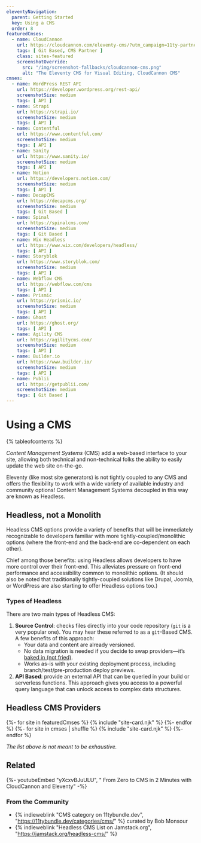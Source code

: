 ```yaml
---
eleventyNavigation:
  parent: Getting Started
  key: Using a CMS
  order: 8
featuredCmses:
  - name: CloudCannon
    url: https://cloudcannon.com/eleventy-cms/?utm_campaign=11ty-partner&utm_source=official-sponsor
    tags: [ Git Based, CMS Partner ]
    class: sites-featured
    screenshotOverride:
      src: "/img/screenshot-fallbacks/cloudcannon-cms.png"
      alt: "The Eleventy CMS for Visual Editing, CloudCannon CMS"
cmses:
  - name: WordPress REST API
    url: https://developer.wordpress.org/rest-api/
    screenshotSize: medium
    tags: [ API ]
  - name: Strapi
    url: https://strapi.io/
    screenshotSize: medium
    tags: [ API ]
  - name: Contentful
    url: https://www.contentful.com/
    screenshotSize: medium
    tags: [ API ]
  - name: Sanity
    url: https://www.sanity.io/
    screenshotSize: medium
    tags: [ API ]
  - name: Notion
    url: https://developers.notion.com/
    screenshotSize: medium
    tags: [ API ]
  - name: DecapCMS
    url: https://decapcms.org/
    screenshotSize: medium
    tags: [ Git Based ]
  - name: Spinal
    url: https://spinalcms.com/
    screenshotSize: medium
    tags: [ Git Based ]
  - name: Wix Headless
    url: https://www.wix.com/developers/headless/
    tags: [ API ]
  - name: Storyblok
    url: https://www.storyblok.com/
    screenshotSize: medium
    tags: [ API ]
  - name: Webflow CMS
    url: https://webflow.com/cms
    tags: [ API ]
  - name: Prismic
    url: https://prismic.io/
    screenshotSize: medium
    tags: [ API ]
  - name: Ghost
    url: https://ghost.org/
    tags: [ API ]
  - name: Agility CMS
    url: https://agilitycms.com/
    screenshotSize: medium
    tags: [ API ]
  - name: Builder.io
    url: https://www.builder.io/
    screenshotSize: medium
    tags: [ API ]
  - name: Publii
    url: https://getpublii.com/
    screenshotSize: medium
    tags: [ Git Based ]
---
```

# Using a CMS

{% tableofcontents %}

_Content Management Systems_ (CMS) add a web-based interface to your site, allowing both technical and non-technical folks the ability to easily update the web site on-the-go.

Eleventy (like most site generators) is not tightly coupled to any CMS and offers the flexibility to work with a wide variety of available industry and community options! Content Management Systems decoupled in this way are known as Headless.

## Headless, not a Monolith

Headless CMS options provide a variety of benefits that will be immediately recognizable to developers familiar with more tightly-coupled/monolithic options (where the front-end and the back-end are co-dependent on each other).

Chief among those benefits: using Headless allows developers to have more control over their front-end. This alleviates pressure on front-end performance and accessibility common to monolithic options. (It should also be noted that traditionally tightly-coupled solutions like Drupal, Joomla, or WordPress are also starting to offer Headless options too.)

### Types of Headless

There are two main types of Headless CMS:

1. **Source Control**: checks files directly into your code repository (`git` is a very popular one). You may hear these referred to as a `git`-Based CMS. A few benefits of this approach:
	* Your data and content are already versioned.
	* No data migration is needed if you decide to swap providers—it’s [baked in (not fried)](http://www.aaronsw.com/weblog/000404).
	* Works as-is with your existing deployment process, including branch/test/pre-production deploy previews.
1. **API Based**: provide an external API that can be queried in your build or serverless functions. This approach gives you access to a powerful query language that can unlock access to complex data structures.

## Headless CMS Providers

<div class="sites-vert sites-vert--md sites--reverse sites--center">
  <div class="lo-grid" style="--fl-gap-v: 5em;">
{%- for site in featuredCmses %}
{% include "site-card.njk" %}
{%- endfor %}
{%- for site in cmses | shuffle %}
{% include "site-card.njk" %}
{%- endfor %}
  </div>
</div>

_The list above is not meant to be exhaustive._

## Related

<div class="youtube-related">
  {%- youtubeEmbed "yXcxvBJuULU", " From Zero to CMS in 2 Minutes with CloudCannon and Eleventy" -%}
</div>

### From the Community

- {% indieweblink "CMS category on 11tybundle.dev", "https://11tybundle.dev/categories/cms/" %} curated by Bob Monsour
- {% indieweblink "Headless CMS List on Jamstack.org", "https://jamstack.org/headless-cms/" %}